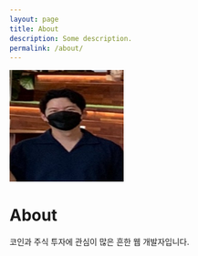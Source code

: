 ```yaml
---
layout: page
title: About
description: Some description.
permalink: /about/
---
```


<img class="img-rounded" src="/assets/img/uploads/profile_me.png" alt="EuiSang Yu" width="200">

# About

코인과 주식 투자에 관심이 많은 흔한 웹 개발자입니다.
